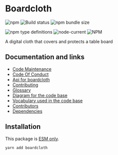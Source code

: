 # Boardcloth

![npm](https://img.shields.io/npm/v/boardcloth) ![Build
status](https://github.com/flarebyte/boardcloth/actions/workflows/main.yml/badge.svg)
![npm bundle size](https://img.shields.io/bundlephobia/min/boardcloth)

![npm type definitions](https://img.shields.io/npm/types/boardcloth)
![node-current](https://img.shields.io/node/v/boardcloth)
![NPM](https://img.shields.io/npm/l/boardcloth)

>

A digital cloth that covers and protects a table board

## Documentation and links

-   [Code Maintenance](MAINTENANCE.md)
-   [Code Of Conduct](CODE_OF_CONDUCT.md)
-   [Api for boardcloth](API.md)
-   [Contributing](CONTRIBUTING.md)
-   [Glossary](GLOSSARY.md)
-   [Diagram for the code base](INTERNAL.md)
-   [Vocabulary used in the code base](CODE_VOCABULARY.md)
-   [Contributors](https://github.com/flarebyte/boardcloth/graphs/contributors)
-   [Dependencies](https://github.com/flarebyte/boardcloth/network/dependencies)

## Installation

This package is [ESM
only](https://blog.sindresorhus.com/get-ready-for-esm-aa53530b3f77).

```bash
yarn add boardcloth
```

